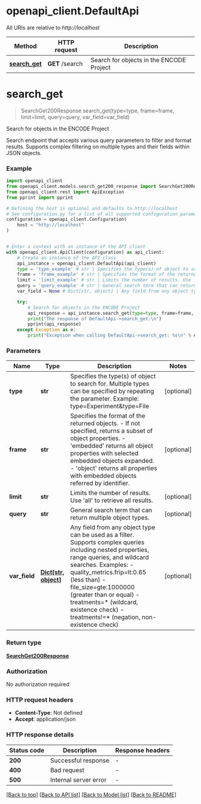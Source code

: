 # openapi_client.DefaultApi

All URIs are relative to *http://localhost*

Method | HTTP request | Description
------------- | ------------- | -------------
[**search_get**](DefaultApi.md#search_get) | **GET** /search | Search for objects in the ENCODE Project


# **search_get**
> SearchGet200Response search_get(type=type, frame=frame, limit=limit, query=query, var_field=var_field)

Search for objects in the ENCODE Project

Search endpoint that accepts various query parameters to filter and format results. Supports complex filtering on multiple types and their fields within JSON objects. 

### Example


```python
import openapi_client
from openapi_client.models.search_get200_response import SearchGet200Response
from openapi_client.rest import ApiException
from pprint import pprint

# Defining the host is optional and defaults to http://localhost
# See configuration.py for a list of all supported configuration parameters.
configuration = openapi_client.Configuration(
    host = "http://localhost"
)


# Enter a context with an instance of the API client
with openapi_client.ApiClient(configuration) as api_client:
    # Create an instance of the API class
    api_instance = openapi_client.DefaultApi(api_client)
    type = 'type_example' # str | Specifies the type(s) of object to search for. Multiple types can be specified by repeating the parameter. Example: type=Experiment&type=File  (optional)
    frame = 'frame_example' # str | Specifies the format of the returned objects. - If not specified, returns a subset of object properties. - 'embedded' returns all object properties with selected embedded objects expanded. - 'object' returns all properties with embedded objects referred by identifier.  (optional)
    limit = 'limit_example' # str | Limits the number of results. Use 'all' to retrieve all results.  (optional)
    query = 'query_example' # str | General search term that can return multiple object types. (optional)
    var_field = None # Dict[str, object] | Any field from any object type can be used as a filter. Supports complex queries including nested properties, range queries, and wildcard searches. Examples: - quality_metrics.frip=lt:0.65 (less than) - file_size=gte:1000000 (greater than or equal) - treatments=* (wildcard, existence check) - treatments!=* (negation, non-existence check)  (optional)

    try:
        # Search for objects in the ENCODE Project
        api_response = api_instance.search_get(type=type, frame=frame, limit=limit, query=query, var_field=var_field)
        print("The response of DefaultApi->search_get:\n")
        pprint(api_response)
    except Exception as e:
        print("Exception when calling DefaultApi->search_get: %s\n" % e)
```



### Parameters


Name | Type | Description  | Notes
------------- | ------------- | ------------- | -------------
 **type** | **str**| Specifies the type(s) of object to search for. Multiple types can be specified by repeating the parameter. Example: type&#x3D;Experiment&amp;type&#x3D;File  | [optional] 
 **frame** | **str**| Specifies the format of the returned objects. - If not specified, returns a subset of object properties. - &#39;embedded&#39; returns all object properties with selected embedded objects expanded. - &#39;object&#39; returns all properties with embedded objects referred by identifier.  | [optional] 
 **limit** | **str**| Limits the number of results. Use &#39;all&#39; to retrieve all results.  | [optional] 
 **query** | **str**| General search term that can return multiple object types. | [optional] 
 **var_field** | [**Dict[str, object]**](object.md)| Any field from any object type can be used as a filter. Supports complex queries including nested properties, range queries, and wildcard searches. Examples: - quality_metrics.frip&#x3D;lt:0.65 (less than) - file_size&#x3D;gte:1000000 (greater than or equal) - treatments&#x3D;* (wildcard, existence check) - treatments!&#x3D;* (negation, non-existence check)  | [optional] 

### Return type

[**SearchGet200Response**](SearchGet200Response.md)

### Authorization

No authorization required

### HTTP request headers

 - **Content-Type**: Not defined
 - **Accept**: application/json

### HTTP response details

| Status code | Description | Response headers |
|-------------|-------------|------------------|
**200** | Successful response |  -  |
**400** | Bad request |  -  |
**500** | Internal server error |  -  |

[[Back to top]](#) [[Back to API list]](../README.md#documentation-for-api-endpoints) [[Back to Model list]](../README.md#documentation-for-models) [[Back to README]](../README.md)

